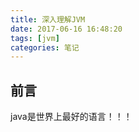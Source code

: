 ```yaml
---
title: 深入理解JVM
date: 2017-06-16 16:48:20
tags: [jvm]
categories: 笔记
---
```

## 前言
  java是世界上最好的语言！！！
